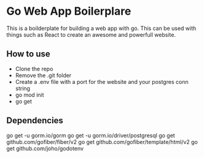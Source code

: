 # Go Web App Boilerplare
This is a boilderplate for building a web app with go. This can be used with things such as React to create an awesome and powerfull website.

## How to use
* Clone the repo
* Remove the .git folder
* Create a .env file with a port for the website and your postgres conn string
* go mod init <repo>
* go get <dependency>

## Dependencies
go get -u gorm.io/gorm
go get -u gorm.io/driver/postgresql
go get github.com/gofiber/fiber/v2
go get github.com/gofiber/template/html/v2
go get github.com/joho/godotenv
